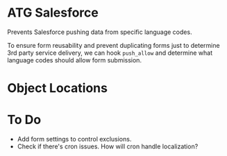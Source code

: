 # ATG Salesforce
Prevents Salesforce pushing data from specific language codes.

To ensure form reusability and prevent duplicating forms just to determine 3rd party service delivery, we can hook `push_allow` and determine what language codes should allow form submission. 

# Object Locations


# To Do
- Add form settings to control exclusions.
- Check if there's cron issues. How will cron handle localization?
